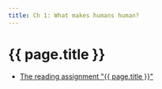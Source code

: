 ```yaml
---
title: Ch 1: What makes humans human?
---
```

# {{ page.title }}

- [The reading assignment "{{ page.title }}"][ch1-reading]

[ch1-reading]: https://eu.feedbackfruits.com/courses/activity-course/b7b43e91-54eb-4317-8972-8a2c701677bd
